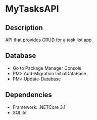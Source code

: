 # MyTasksAPI

## Description

API that provides CRUD for a task list app

## Database

* Go to Package Manager Console 
* PM> Add-Migration InitialDataBase
* PM> Update-Database

## Dependencies

* Framework: .NETCore 3.1
* SQLite


